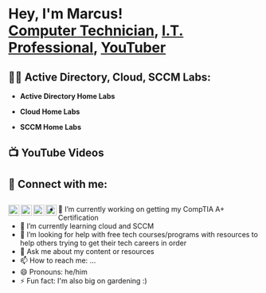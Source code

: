 <h1>Hey, I'm Marcus! <br/><a href="https://github.com/MB4IT">Computer Technician</a>, <a href="https://www.linkedin.com/in/mbarnett4it/">I.T. Professional</a>, <a href="https://www.youtube.com/@MarcusBarnett84">YouTuber</a></h1>

<h2>👨‍💻 Active Directory, Cloud, SCCM Labs:</h2>

- <b>Active Directory Home Labs</b>

- <b>Cloud Home Labs</b>

- <b>SCCM Home Labs</b>

<h2>📺 YouTube Videos</h2>

<h2> 🤳 Connect with me:</h2>

[<img align="left" alt="JoshMadakor | YouTube" width="22px" src="https://cdn.jsdelivr.net/npm/simple-icons@v3/icons/youtube.svg" />][youtube]
[<img align="left" alt="JoshMadakor | Twitter" width="22px" src="https://cdn.jsdelivr.net/npm/simple-icons@v3/icons/twitter.svg" />][twitter]
[<img align="left" alt="JoshMadakor | LinkedIn" width="22px" src="https://cdn.jsdelivr.net/npm/simple-icons@v3/icons/linkedin.svg" />][linkedin]
[<img align="left" alt="JoshMadakor | Instagram" width="22px" src="https://cdn.jsdelivr.net/npm/simple-icons@v3/icons/instagram.svg" />][instagram]
-
[twitter]: https://x.com/MB_4_IT
[youtube]: https://www.youtube.com/@MarcusBarnett84
[instagram]: https://www.instagram.com/mb4it/
[linkedin]: https://www.linkedin.com/in/mbarnett4it/






- 🔭 I’m currently working on getting my CompTIA A+ Certification
- 🌱 I’m currently learning cloud and SCCM
- 🤔 I’m looking for help with free tech courses/programs with resources to help others trying to get their tech careers in order
- 💬 Ask me about my content or resources
- 📫 How to reach me: ...
- 😄 Pronouns: he/him
- ⚡ Fun fact: I'm also big on gardening :)
